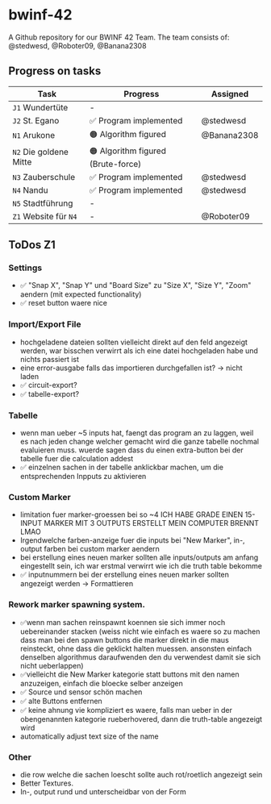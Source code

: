 # bwinf-42

A Github repository for our BWINF 42 Team.
The team consists of: @stedwesd, @Roboter09, @Banana2308

## Progress on tasks

| Task | Progress | Assigned
|-|-|-
| `J1` Wundertüte        | - |
| `J2` St. Egano         | ✅ Program implemented | @stedwesd
| `N1` Arukone           | 🟠 Algorithm figured | @Banana2308
| `N2` Die goldene Mitte | 🟠 Algorithm figured (Brute-force) |
| `N3` Zauberschule      | ✅ Program implemented | @stedwesd
| `N4` Nandu             | ✅ Program implemented| @stedwesd
| `N5` Stadtführung      | - | 
| `Z1` Website für `N4`  | - | @Roboter09

## ToDos Z1

### Settings
- ✅ "Snap X", "Snap Y" und "Board Size" zu "Size X", "Size Y", "Zoom" aendern (mit expected functionality)
- ✅ reset button waere nice

### Import/Export File
- hochgeladene dateien sollten vielleicht direkt auf den feld angezeigt werden, war bisschen verwirrt als ich eine datei hochgeladen habe und nichts passiert ist
- eine error-ausgabe falls das importieren durchgefallen ist? -> nicht laden
- ✅ circuit-export?
- ✅ tabelle-export?

### Tabelle
- wenn man ueber ~5 inputs hat, faengt das program an zu laggen, weil es nach jeden change welcher gemacht wird die ganze tabelle nochmal evaluieren muss. wuerde sagen dass du einen extra-button bei der tabelle fuer die calculation addest
- ✅ einzelnen sachen in der tabelle anklickbar machen, um die entsprechenden Inpputs zu aktivieren

### Custom Marker
- limitation fuer marker-groessen bei so ~4  ICH HABE GRADE EINEN 15-INPUT MARKER MIT 3 OUTPUTS ERSTELLT MEIN COMPUTER BRENNT LMAO
- Irgendwelche farben-anzeige fuer die inputs bei "New Marker", in-, output farben bei custom marker aendern
- bei erstellung eines neuen marker sollten alle inputs/outputs am anfang eingestellt sein, ich war erstmal verwirrt wie ich die truth table bekomme
- ✅ inputnummern bei der erstellung eines neuen marker sollten angezeigt werden
    -> Formattieren

### Rework marker spawning system.
- ✅wenn man sachen reinspawnt koennen sie sich immer noch uebereinander stacken (weiss nicht wie einfach es waere so zu machen dass man bei den spawn buttons die marker direkt in die maus reinsteckt, ohne dass die geklickt halten muessen. ansonsten einfach denselben algorithmus daraufwenden den du verwendest damit sie sich nicht ueberlappen)
- ✅vielleicht die New Marker kategorie statt buttons mit den namen anzuzeigen, einfach die bloecke selber anzeigen
- ✅ Source und sensor schön machen
- ✅ alte Buttons entfernen
- ✅ keine ahnung vie kompliziert es waere, falls man ueber in der obengenannten kategorie rueberhovered, dann die truth-table angezeigt wird
- automatically adjust text size of the name

### Other
- die row welche die sachen loescht sollte auch rot/roetlich angezeigt sein
- Better Textures.
- In-, output rund und unterscheidbar von der Form
